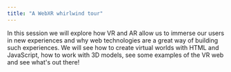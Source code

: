 ```yaml
---
title: "A WebXR whirlwind tour"
---
```


In this session we will explore how VR and AR allow us to immerse our users in new experiences and why web technologies are a great way of building such experiences. We will see how to create virtual worlds with HTML and JavaScript, how to work with 3D models, see some examples of the VR web and see what's out there!